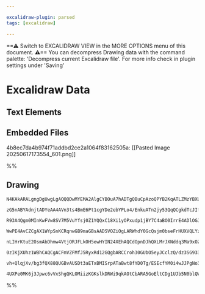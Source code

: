 ```yaml
---

excalidraw-plugin: parsed
tags: [excalidraw]

---
```

==⚠  Switch to EXCALIDRAW VIEW in the MORE OPTIONS menu of this document. ⚠== You can decompress Drawing data with the command palette: 'Decompress current Excalidraw file'. For more info check in plugin settings under 'Saving'


# Excalidraw Data

## Text Elements
## Embedded Files
4b8ec7da4b974f71addbd2ce2a1064f83162505a: [[Pasted Image 20250617173554_601.png]]

%%
## Drawing
```compressed-json
N4KAkARALgngDgUwgLgAQQQDwMYEMA2AlgCYBOuA7hADTgQBuCpAzoQPYB2KqATLZMzYBXUtiRoIACyhQ4zZAHoFAc0JRJQgEYA6bGwC2CgF7N6hbEcK4OCtptbErHALRY8RMpWdx8Q1TdIEfARcZgRmBShcZQUebQBGAAYEmjoghH0EDihmbgBtcDBQMBKIEm4IAHEAdQBFemqAaQArbABNAFEASUwAMQApADUhWoBrfHxlVJLIWEQKwn1opH5S

zG5nABYAdnjtADYeAA4AVn3ts4BmE6Pt1cgYDe2ebYPLo4/EnkuATn2jy53QqQCgkdTcJIfe5SBCEZTSCE8Tb7aHWZTBbiJaHMKCkNijBAAYTY+DYpAquOszDguEC2WmpU0uGwo2UeKEHGIxNJ5IklI41NpWSgDMgADNCBMAMqwDESQQeUUQHF4gnVMGSbh8YHK3H4hAymBy9AK8rQ9nwjjhXJoeLQtg07BqR62xJYnVs4RwLrEG2oPIAXWhYvIm

R93A4Qgm0MInKwFVw8SV7M5VuYfsj0Z1YQQxC18Xi1yOPxudp1jBY7C4aBO0IrrE4ADlOGJuNsdvFnolzjHmAARdJQXPcMUEMLQzTCTkdYKZbIZqP4aFCODEXBDvO2i6JeJ/eIneKbHbQogcUYRxcntgs4doUf4cfZqJQIR+iCITmxqbByUIcMSTZNCOBBsG2NdAJ+dsxV2XBiGITRiB4MQeETbtNjFAF4kOE5EhOXAlWYdxxH9YEwDLGYyOBIMd

WwPE4AvCZCgAX1WYpSnKCRqnwGB9maGBsAADSVOZiOgLARWhdY0GcQsjm0bseFrHUXVQLYzmhUFiHBNAjmhSRYXhEU0EU1EOHRYj3RmXVVSJEkyQqABieIEGc5ylSZFlPQ5Lk7N5dB+UFOkJJ1CVpVlUTTTzbE9TVDUtWimzDWNZUSTNHULUkNM/XI0oHWZZ0ITdaEvO9X18moqyQ1wMNN1QTMlx1WNiHjCRcB4ZMp2ILKGIaqyc1q7Yjh4H4Rpw

nLIHrKtuE2OsmAbDhmw4VtjORJFLkOH5ewHYIN24XEhAQCdOpnDJhQXLMrJXNddq3Ma9xOZFfhPWNzzQeqrxvWr70fKyh0wIz0GTSgABVxIqJUxU4KApUIIxiJ4SzSkh7JemqyUVKU37xIAQSIZRq3QYIxWCqyKygcwCFxuECegB0lT0bJcFjJh/zqy8dTJOFYwIUH/vB1EhCgNgACVwlh4j9sOnVTwQAAJAyEVtbRFOY8AKogXA4DgGV12ItjoH

0zIKjXUhz1WBhCAQCgACFmVZFMfJ5RyxRd12GQgbARCCroh30GUbO5eyJCclzQ/dz3SG933bc8h3A786ByAFGkgvDr3hR9jJeklfAkoi1KosKD30+yTO/ZihB1S0zVjPNiOo4yf39TzipIrTyOM994XhEta0ITrkuoDLgB5R0CtdRHi470vfd6KHUf0dHuExyB687rOoZhuGtUnteZ4yXmoCp/GKiJknV8HsuddII/I7YCh9NgnqB+noffY6Tlsb

vh+QlqjXv/bg3fQX88QUGBvAUSDt3aETxBMISrpATaBwt8fYD0Tg/ESEcfYM0i4wJJPgNo3BfhumVjwRSu5AQnARrpIuRg2AGG4GxCaBADqYmVj8I48RvjMRfkA7u3luoSCgebNkJAt7w0nqI4gMoED0RrCI0gJAACybBmof1wJoYIX0xxS1KFI+OjCdTWxJH/UgygmQAAoeCdmoLwGxdi7ioGSCcAAlEqUWygoy0gqGYyx3wsS8EuAE/xtjnFuJ

4UXPe0MK6j3Jpwc6vVxShgQKLOMiizKGKslkDRWi9qkAOtCbARA5GoEltCDg1UJb5N0blQWMs8kHQiblTQzQQI5ClBUuAKi1EVM0beVA30aka2wOTRgwN6H4EyaUESrd0gjKmoU18Qt9DgPmG9dmVlSSfRHDo4MeI/ZzLiQTQZJ5QhH3mWMiZPVVZgBYnQUK4RGFMRAExIAA
```
%%